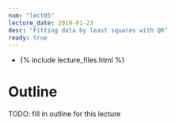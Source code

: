 ```yaml
---
num: "lect05"
lecture_date: 2019-01-23
desc: "Fitting data by least squares with QR"
ready: true
---
```


* {% include lecture_files.html %}

# Outline

TODO: fill in outline for this lecture
